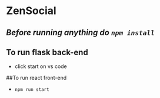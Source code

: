 # ZenSocial

## *Before running anything do `npm install`*

## To run flask back-end 
- click start on vs code

##To run react front-end
- `npm run start`
